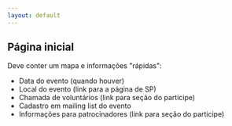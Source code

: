 ```yaml
---
layout: default
---
```



## Página inicial

Deve conter um mapa e informações "rápidas":

* Data do evento (quando houver)
* Local do evento (link para a página de SP)
* Chamada de voluntários (link para seção do participe)
* Cadastro em mailing list do evento
* Informações para patrocinadores (link para seção do participe)
